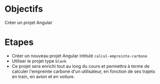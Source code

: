 # Objectifs

Créer un projet Angular

# Etapes

- Créer un nouveau projet Angular intitulé `calcul-empreinte-carbone`
- Utiliser le projet type `blank`
- Ce projet sera enrichi tout au long du cours et permettra à terme de calculer l'empreinte carbone d'un utilisateur, en fonction de ses trajets en train, en avion et en voiture.